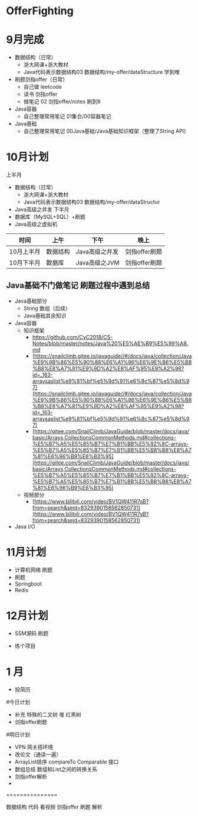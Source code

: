 # OfferFighting

# 9月完成
* 数据结构（日常）
	* 浙大网课+浙大教材 
	* Java代码表示数据结构03 数据结构/my-offer/dataStructure 学到堆
* 刷题剑指offer（日常）
	* 自己做 leetcode 
	* 读书 剑指offer
	* 做笔记   02 剑指offer/notes 刷到9
* Java容器
	* 自己整理常用笔记 01集合/00容器笔记   
* Java基础
	* 自己整理常用笔记 00Java基础/Java基础知识框架（整理了String API）   

# 10月计划
上半月
* 数据结构（日常）
	* 浙大网课+浙大教材 
	* Java代码表示数据结构03 数据结构/my-offer/dataStructur
* Java高级之并发
下半月
* 数据库（MySQL+SQL）+刷题  
* Java高级之虚拟机



| 时间 | 上午 | 下午 |晚上 |
|--|--|--|--|
| 10月上半月| 数据结构 |Java高级之并发 |剑指offer刷题|
|  10月下半月| 数据库 |Java高级之JVM |剑指offer刷题|
## Java基础不门做笔记 刷题过程中遇到总结
* Java基础部分   
	* String 数组（后续）
	* Java基础其余知识
* Java容器 
	* 知识框架 
		* [https://github.com/CyC2018/CS-Notes/blob/master/notes/Java%20%E5%AE%B9%E5%99%A8.md ](https://github.com/CyC2018/CS-Notes/blob/master/notes/Java%20%E5%AE%B9%E5%99%A8.md )
		*  [https://snailclimb.gitee.io/javaguide//#/docs/java/collection/Java%E9%9B%86%E5%90%88%E6%A1%86%E6%9E%B6%E5%B8%B8%E8%A7%81%E9%9D%A2%E8%AF%95%E9%A2%98?id=_163-arraysaslist%e9%81%bf%e5%9d%91%e6%8c%87%e5%8d%97](https://snailclimb.gitee.io/javaguide//#/docs/java/collection/Java%E9%9B%86%E5%90%88%E6%A1%86%E6%9E%B6%E5%B8%B8%E8%A7%81%E9%9D%A2%E8%AF%95%E9%A2%98?id=_163-arraysaslist%e9%81%bf%e5%9d%91%e6%8c%87%e5%8d%97)
		* [https://gitee.com/SnailClimb/JavaGuide/blob/master/docs/java/basic/Arrays,CollectionsCommonMethods.md#collections-%E5%B7%A5%E5%85%B7%E7%B1%BB%E5%92%8C-arrays-%E5%B7%A5%E5%85%B7%E7%B1%BB%E5%B8%B8%E8%A7%81%E6%96%B9%E6%B3%95](https://gitee.com/SnailClimb/JavaGuide/blob/master/docs/java/basic/Arrays,CollectionsCommonMethods.md#collections-%E5%B7%A5%E5%85%B7%E7%B1%BB%E5%92%8C-arrays-%E5%B7%A5%E5%85%B7%E7%B1%BB%E5%B8%B8%E8%A7%81%E6%96%B9%E6%B3%95)
	* 视频部分
		*   [https://www.bilibili.com/video/BV1QW411R7sB?from=search&seid=8329390158562850731](https://www.bilibili.com/video/BV1QW411R7sB?from=search&seid=8329390158562850731)
* Java I/O


# 11月计划
* 计算机网络 刷题
* 刷题
* Springboot
* Redis

# 12月计划
* SSM源码 刷题


* 练个项目
# 1 月
* 投简历

#今日计划
* 补充  特殊的二叉树 堆 红黑树
* 剑指offer刷题






#明日计划

* VPN 网关搭环境
* 改论文（通读一遍）
* ArrayList排序 compareTo Comparable 接口 
* 数组总结 数组和List之间的转换关系
* 剑指offer解析
* 
===============

数据结构 代码 看视频
剑指offer 刷题 解析